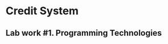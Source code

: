 Credit System
=============

Lab work #1. Programming Technologies
-------------------------------------
